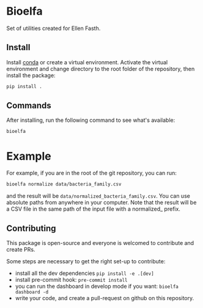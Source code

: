 # Bioelfa

Set of utilities created for Ellen Fasth.

## Install

Install [conda](https://docs.conda.io/en/latest/miniconda.html) or create a virtual environment.
Activate the virtual environment and change directory to the root folder of the repository, then
install the package:

```sh
pip install .
```

## Commands

After installing, run the following command to see what's available:

```sh
bioelfa
```

# Example

For example, if you are in the root of the git repository, you can run:

```sh
bioelfa normalize data/bacteria_family.csv
```

and the result will be `data/normalized_bacteria_family.csv`. You can use absolute paths from anywhere in your computer. Note that the result will be a CSV file in the same path of the input file with a normalized_ prefix.

## Contributing

This package is open-source and everyone is welcomed to contribute and create PRs.

Some steps are necessary to get the right set-up to contribute:

- install all the dev dependencies `pip install -e .[dev]`
- install pre-commit hook: `pre-commit install`
- you can run the dashboard in develop mode if you want: `bioelfa dashboard -d`
- write your code, and create a pull-request on github on this repository.
